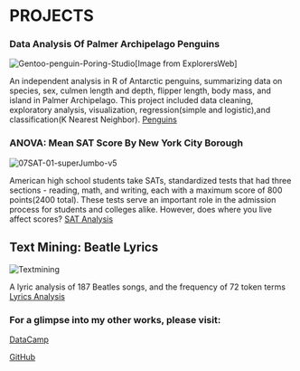 # PROJECTS

### Data Analysis Of Palmer Archipelago Penguins

![Gentoo-penguin-Poring-Studio](https://github.com/Cann-Emma/portfolio/assets/143144256/10d3a7b2-1c07-49ed-b6f9-77ac2a24ac3f)[Image from ExplorersWeb]



An independent analysis in R of Antarctic penguins, summarizing data on species, sex, culmen length and depth, flipper length, body mass, and island in Palmer Archipelago. This project included data cleaning, exploratory analysis, visualization, regression(simple and logistic),and classification(K Nearest Neighbor).
[Penguins](https://github.com/Cann-Emma/R/blob/main/Penguin_Analysis.ipynb)


### ANOVA: Mean SAT Score By New York City Borough

![07SAT-01-superJumbo-v5](https://github.com/Cann-Emma/portfolio/assets/143144256/e4cacfca-7892-445e-acb5-1f2779ab541a)



American high school students take SATs, standardized tests that had three sections - reading, math, and writing, each with a maximum score of 800 points(2400 total). These tests serve an important role in the admission process for students and colleges alike. However, does where you live affect scores?
[SAT Analysis]("https://github.com/Cann-Emma/R/blob/main/ANOVA_SAT_Score_by_NYCBorough.ipynb")


## Text Mining: Beatle Lyrics

![Textmining](https://github.com/Cann-Emma/portfolio/assets/143144256/762aaf2b-c1aa-47f6-929b-de06eeb810d1)


A lyric analysis of 187 Beatles songs, and the frequency of 72 token terms  
[Lyrics Analysis]("https://github.com/Cann-Emma/PSYC-5710-Text-Mining-and-ML/blob/main/TextMining.ipynb")



### For a glimpse into my other works, please visit:
[DataCamp](https://www.datacamp.com/portfolio/zgb8ts)

[GitHub](https://github.com/Cann-Emma?tab=stars)
